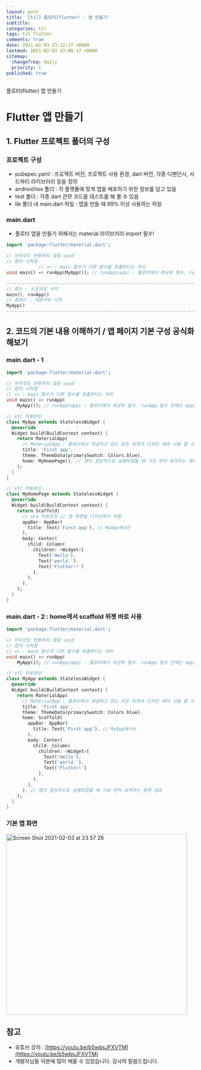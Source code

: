 ```yaml
---
layout: post
title: '[til] 플로터(flutter) - 앱 만들기'
subtitle: 
categories: til
tags: til flutter
comments: true
date: 2021-02-03 23:12:17 +0900
lastmod: 2021-02-03 23:00:17 +0900
sitemap:
  changefreq: daily
  priority: 1
published: true
---
```


플로터(flutter) 앱 만들기<br />


# Flutter 앱 만들기

## 1.  Flutter 프로젝트 폴더의 구성

### 프로젝트 구성

- pubspec.yaml : 프로젝트 버전, 프로젝트 사용 환경, dart 버전, 각종 디팬던시, 서드파티 라이브러리 등을 정의
- android/ios 폴더 : 각 플랫폼에 맞게 앱을 배포하기 위한 정보를 담고 있음
- test 폴더 : 각종 dart 관련 코드를 테스트를 해 볼 수 있음
- lib 폴더 내 main.dart 파일 : 앱을 만들 때 99% 이상 사용하는 파일

### main.dart

- 플로터 앱을 만들기 위해서는 material 라이브러리 import 필수!

```dart
import 'package:flutter/material.dart';

// 아무것도 반환하지 않음 void
// 앱의 시작점
            // => : main 함수가 다른 함수를 호출한다는 의미 
void main() => runApp(MyApp()); // runApp(app) : 플로터에서 최상위 함수. runApp 함수 안에는 app, 즉 위젯이 들어온다 생각하면 됨.

-------------------------------------------------------------------------------------
// 함수 : 소문자로 시작
main(), runApp()
// 클래스 : 대문자로 시작
MyApp()
-------------------------------------------------------------------------------------
```

## 2. 코드의 기본 내용 이해하기 / 앱 페이지 기본 구성 공식화 해보기

### main.dart - 1

```dart
import 'package:flutter/material.dart';

// 아무것도 반환하지 않음 void
// 앱의 시작점
// => : main 함수가 다른 함수를 호출한다는 의미
void main() => runApp(
    MyApp()); // runApp(app) : 플로터에서 최상위 함수. runApp 함수 안에는 app, 즉 위젯이 들어온다 생각하면 됨.

// stl 자동완성
class MyApp extends StatelessWidget {
  @override
  Widget build(BuildContext context) {
    return MaterialApp(
      // MaterialApp : 플로터에서 제공하고 있는 모든 위젯과 디자인 테마 사용 할 수 있다.
      title: 'First app',
      theme: ThemeData(primarySwatch: Colors.blue),
      home: MyHomePage(), // 앱이 정상적으로 실행되었을 때 가장 먼저 보여주는 화면 경로
    );
  }
}

// stl 자동완성
class MyHomePage extends StatelessWidget {
  @override
  Widget build(BuildContext context) {
    return Scaffold(
      // sca 자동완성 // 앱 화면을 디자인하기 위함
      appBar: AppBar(
        title: Text('First app'), // MyApp에서는
      ),
      body: Center(
        child: Column(
          children: <Widget>[
            Text('Hello'),
            Text('world.'),
            Text('Flutter!!')
          ],
        ),
      ),
    );
  }
}
```

### main.dart - 2 : home에서 scaffold 위젯 바로 사용

```dart
import 'package:flutter/material.dart';

// 아무것도 반환하지 않음 void
// 앱의 시작점
// => : main 함수가 다른 함수를 호출한다는 의미
void main() => runApp(
    MyApp()); // runApp(app) : 플로터에서 최상위 함수. runApp 함수 안에는 app, 즉 위젯이 들어온다 생각하면 됨.

// stl 자동완성
class MyApp extends StatelessWidget {
  @override
  Widget build(BuildContext context) {
    return MaterialApp(
      // MaterialApp : 플로터에서 제공하고 있는 모든 위젯과 디자인 테마 사용 할 수 있다.
      title: 'First app',
      theme: ThemeData(primarySwatch: Colors.blue),
      home: Scaffold(
        appBar: AppBar(
          title: Text('First app'), // MyApp에서는
        ),
        body: Center(
          child: Column(
            children: <Widget>[
              Text('Hello'),
              Text('world.'),
              Text('Flutter!')
            ],
          ),
        ),
      ), // 앱이 정상적으로 실행되었을 때 가장 먼저 보여주는 화면 경로
    );
  }
}
```

### 기본 앱 화면
<img width="483" alt="Screen Shot 2021-02-03 at 23 57 26" src="[https://user-images.githubusercontent.com/59175609/106765283-fb6a7280-667b-11eb-8f73-cd4aa1ca987c.png](https://user-images.githubusercontent.com/59175609/106765283-fb6a7280-667b-11eb-8f73-cd4aa1ca987c.png)">


## 참고
- 유튜브 강의 : [https://youtu.be/b5wbsJFXVTM](https://youtu.be/b5wbsJFXVTM)
- 개발자님들 덕분에 많이 배울 수 있었습니다. 감사의 말씀드립니다.<br/>